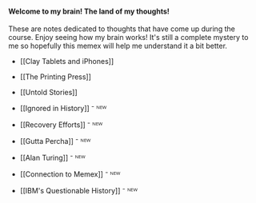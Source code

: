 #### Welcome to my brain! The land of my thoughts!

These are notes dedicated to thoughts that have come up during the course. Enjoy seeing how my brain works! It's still a complete mystery to me so hopefully this memex will help me understand it a bit better.

- [[Clay Tablets and iPhones]]

- [[The Printing Press]]

- [[Untold Stories]]

- [[Ignored in History]] ⁻ ᴺᴱᵂ

- [[Recovery Efforts]] ⁻ ᴺᴱᵂ

- [[Gutta Percha]] ⁻ ᴺᴱᵂ

- [[Alan Turing]] ⁻ ᴺᴱᵂ

- [[Connection to Memex]] ⁻ ᴺᴱᵂ

- [[IBM's Questionable History]] ⁻ ᴺᴱᵂ

